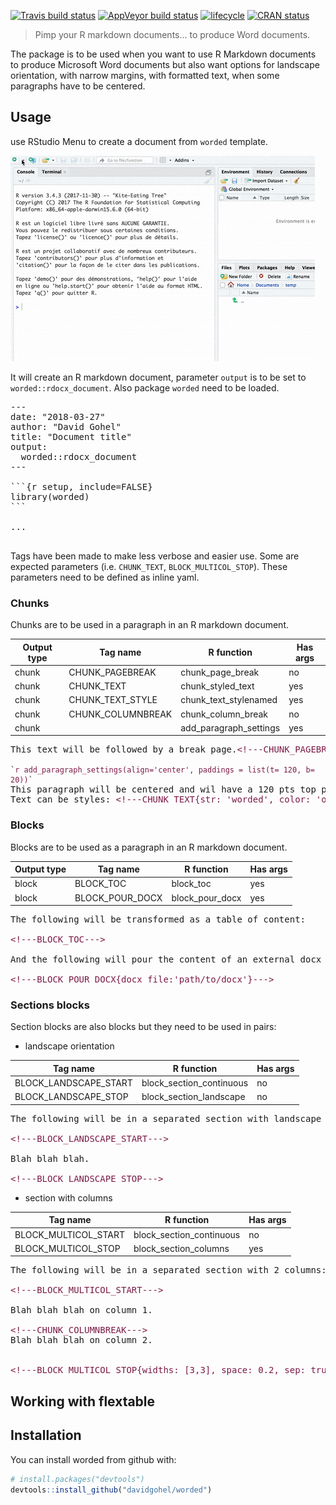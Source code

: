 
<!-- README.md is generated from README.Rmd. Please edit that file -->

[![Travis build
status](https://travis-ci.org/davidgohel/worded.svg?branch=master)](https://travis-ci.org/davidgohel/worded)
[![AppVeyor build
status](https://ci.appveyor.com/api/projects/status/github/davidgohel/worded?branch=master&svg=true)](https://ci.appveyor.com/project/davidgohel/worded)
[![lifecycle](https://img.shields.io/badge/lifecycle-experimental-orange.svg)](https://www.tidyverse.org/lifecycle/#experimental)
[![CRAN
status](https://www.r-pkg.org/badges/version/worded)](https://cran.r-project.org/package=worded)

> Pimp your R markdown documents… to produce Word documents.

The package is to be used when you want to use R Markdown documents to
produce Microsoft Word documents but also want options for landscape
orientation, with narrow margins, with formatted text, when some
paragraphs have to be centered.

## Usage

use RStudio Menu to create a document from `worded` template.

![](tools/rstudio_new_rmd.gif)

It will create an R markdown document, parameter `output` is to be set
to `worded::rdocx_document`. Also package `worded` need to be loaded.

<pre>
---
date: "2018-03-27"
author: "David Gohel"
title: "Document title"
output: 
  worded::rdocx_document
---

&#96;&#96;&#96;{r setup, include=FALSE}
library(worded)
&#96;&#96;&#96;

...

</pre>

Tags have been made to make less verbose and easier use. Some are
expected parameters (i.e. `CHUNK_TEXT`, `BLOCK_MULTICOL_STOP`). These
parameters need to be defined as inline yaml.

### Chunks

Chunks are to be used in a paragraph in an R markdown
document.

| Output type | Tag name           | R function               | Has args |
| ----------- | ------------------ | ------------------------ | -------- |
| chunk       | CHUNK\_PAGEBREAK   | chunk\_page\_break       | no       |
| chunk       | CHUNK\_TEXT        | chunk\_styled\_text      | yes      |
| chunk       | CHUNK\_TEXT\_STYLE | chunk\_text\_stylenamed  | yes      |
| chunk       | CHUNK\_COLUMNBREAK | chunk\_column\_break     | no       |
| chunk       |                    | add\_paragraph\_settings | yes      |

<pre>This text will be followed by a break page.<!--html_preserve--><span style="color:#7b1b47;">&lt;!---CHUNK_PAGEBREAK---&gt;</span><!--/html_preserve-->

<code>&#96;<!--html_preserve--><span style="color:#7b1b47;">r add_paragraph_settings(align='center', paddings = list(t= 120, b= 20))</span><!--/html_preserve-->&#96;</code>
This paragraph will be centered and wil have a 120 pts top padding and 20 bottom padding.
Text can be styles: <!--html_preserve--><span style="color:#7b1b47;">&lt;!---CHUNK_TEXT{str: 'worded', color: 'orange'}---&gt;</span><!--/html_preserve--> is really cool.
</pre>

### Blocks

Blocks are to be used as a paragraph in an R markdown document.

| Output type | Tag name          | R function        | Has args |
| ----------- | ----------------- | ----------------- | -------- |
| block       | BLOCK\_TOC        | block\_toc        | yes      |
| block       | BLOCK\_POUR\_DOCX | block\_pour\_docx | yes      |

<pre>The following will be transformed as a table of content:

<!--html_preserve--><span style="color:#7b1b47;">&lt;!---BLOCK_TOC---&gt;</span><!--/html_preserve-->

And the following will pour the content of an external docx file into the produced document:

<!--html_preserve--><span style="color:#7b1b47;">&lt;!---BLOCK_POUR_DOCX{docx_file:'path/to/docx'}---&gt;</span><!--/html_preserve--></pre>

### Sections blocks

Section blocks are also blocks but they need to be used in pairs:

  - landscape orientation

| Tag name                | R function                 | Has args |
| ----------------------- | -------------------------- | -------- |
| BLOCK\_LANDSCAPE\_START | block\_section\_continuous | no       |
| BLOCK\_LANDSCAPE\_STOP  | block\_section\_landscape  | no       |

<pre>The following will be in a separated section with landscape orientation

<!--html_preserve--><span style="color:#7b1b47;">&lt;!---BLOCK_LANDSCAPE_START---&gt;</span><!--/html_preserve-->

Blah blah blah.

<!--html_preserve--><span style="color:#7b1b47;">&lt;!---BLOCK_LANDSCAPE_STOP---&gt;</span><!--/html_preserve--></pre>

  - section with columns

| Tag name               | R function                 | Has args |
| ---------------------- | -------------------------- | -------- |
| BLOCK\_MULTICOL\_START | block\_section\_continuous | no       |
| BLOCK\_MULTICOL\_STOP  | block\_section\_columns    | yes      |

<pre>
The following will be in a separated section with 2 columns:

<!--html_preserve--><span style="color:#7b1b47;">&lt;!---BLOCK_MULTICOL_START---&gt;</span><!--/html_preserve-->

Blah blah blah on column 1.

<!--html_preserve--><span style="color:#7b1b47;">&lt;!---CHUNK_COLUMNBREAK---&gt;</span><!--/html_preserve-->
Blah blah blah on column 2.


<!--html_preserve--><span style="color:#7b1b47;">&lt;!---BLOCK_MULTICOL_STOP{widths: [3,3], space: 0.2, sep: true}---&gt;</span><!--/html_preserve-->
</pre>

## Working with flextable

## Installation

You can install worded from github with:

``` r
# install.packages("devtools")
devtools::install_github("davidgohel/worded")
```
